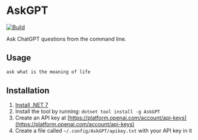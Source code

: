 # AskGPT

[![Build](https://github.com/praeclarum/AskGPT/actions/workflows/build.yml/badge.svg)](https://github.com/praeclarum/AskGPT/actions/workflows/build.yml)

Ask ChatGPT questions from the command line.


## Usage

```bash
ask what is the meaning of life
```

## Installation

1. [Install .NET 7](https://dotnet.microsoft.com/download/dotnet/7.0)
1. Install the tool by running: `dotnet tool install -g AskGPT`
1. Create an API key at [https://platform.openai.com/account/api-keys](https://platform.openai.com/account/api-keys)
1. Create a file called `~/.config/AskGPT/apikey.txt` with your API key in it


